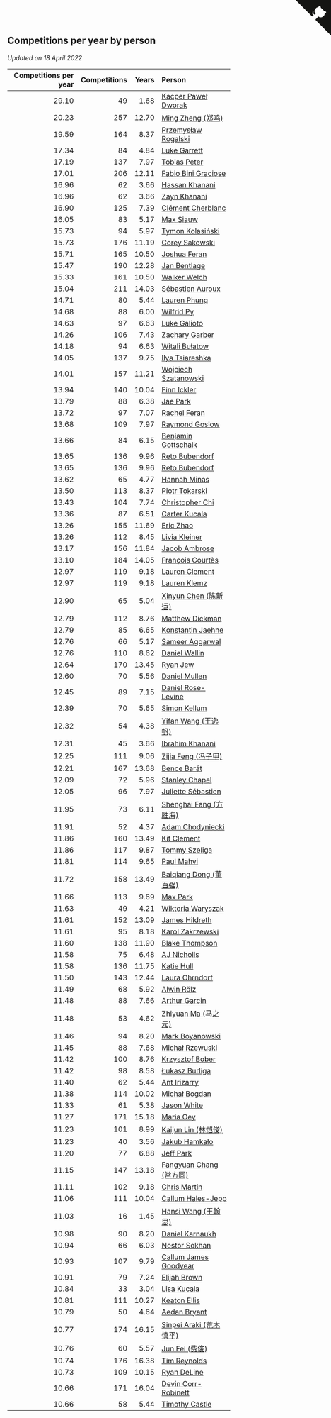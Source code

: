 ## Competitions per year by person

*Updated on 18 April 2022*

| Competitions per year | Competitions | Years | Person |
| ---: | ---: | ---: | :--- |
| 29.10 | 49 | 1.68 | [Kacper Paweł Dworak](https://www.worldcubeassociation.org/persons/2020DWOR01) |
| 20.23 | 257 | 12.70 | [Ming Zheng (郑鸣)](https://www.worldcubeassociation.org/persons/2009ZHEN11) |
| 19.59 | 164 | 8.37 | [Przemysław Rogalski](https://www.worldcubeassociation.org/persons/2013ROGA02) |
| 17.34 | 84 | 4.84 | [Luke Garrett](https://www.worldcubeassociation.org/persons/2017GARR05) |
| 17.19 | 137 | 7.97 | [Tobias Peter](https://www.worldcubeassociation.org/persons/2014PETE03) |
| 17.01 | 206 | 12.11 | [Fabio Bini Graciose](https://www.worldcubeassociation.org/persons/2010GRAC02) |
| 16.96 | 62 | 3.66 | [Hassan Khanani](https://www.worldcubeassociation.org/persons/2018KHAN26) |
| 16.96 | 62 | 3.66 | [Zayn Khanani](https://www.worldcubeassociation.org/persons/2018KHAN28) |
| 16.90 | 125 | 7.39 | [Clément Cherblanc](https://www.worldcubeassociation.org/persons/2014CHER05) |
| 16.05 | 83 | 5.17 | [Max Siauw](https://www.worldcubeassociation.org/persons/2017SIAU02) |
| 15.73 | 94 | 5.97 | [Tymon Kolasiński](https://www.worldcubeassociation.org/persons/2016KOLA02) |
| 15.73 | 176 | 11.19 | [Corey Sakowski](https://www.worldcubeassociation.org/persons/2011SAKO01) |
| 15.71 | 165 | 10.50 | [Joshua Feran](https://www.worldcubeassociation.org/persons/2011FERA01) |
| 15.47 | 190 | 12.28 | [Jan Bentlage](https://www.worldcubeassociation.org/persons/2010BENT01) |
| 15.33 | 161 | 10.50 | [Walker Welch](https://www.worldcubeassociation.org/persons/2011WELC01) |
| 15.04 | 211 | 14.03 | [Sébastien Auroux](https://www.worldcubeassociation.org/persons/2008AURO01) |
| 14.71 | 80 | 5.44 | [Lauren Phung](https://www.worldcubeassociation.org/persons/2016PHUN02) |
| 14.68 | 88 | 6.00 | [Wilfrid Py](https://www.worldcubeassociation.org/persons/2016PYWI01) |
| 14.63 | 97 | 6.63 | [Luke Galioto](https://www.worldcubeassociation.org/persons/2015GALI02) |
| 14.26 | 106 | 7.43 | [Zachary Garber](https://www.worldcubeassociation.org/persons/2014GARB01) |
| 14.18 | 94 | 6.63 | [Witali Bułatow](https://www.worldcubeassociation.org/persons/2015BUAT01) |
| 14.05 | 137 | 9.75 | [Ilya Tsiareshka](https://www.worldcubeassociation.org/persons/2012TERE01) |
| 14.01 | 157 | 11.21 | [Wojciech Szatanowski](https://www.worldcubeassociation.org/persons/2011SZAT01) |
| 13.94 | 140 | 10.04 | [Finn Ickler](https://www.worldcubeassociation.org/persons/2012ICKL01) |
| 13.79 | 88 | 6.38 | [Jae Park](https://www.worldcubeassociation.org/persons/2015PARK24) |
| 13.72 | 97 | 7.07 | [Rachel Feran](https://www.worldcubeassociation.org/persons/2015FERA01) |
| 13.68 | 109 | 7.97 | [Raymond Goslow](https://www.worldcubeassociation.org/persons/2014GOSL01) |
| 13.66 | 84 | 6.15 | [Benjamin Gottschalk](https://www.worldcubeassociation.org/persons/2016GOTT01) |
| 13.65 | 136 | 9.96 | [Reto Bubendorf](https://www.worldcubeassociation.org/persons/2012BUBE01) |
| 13.65 | 136 | 9.96 | [Reto Bubendorf](https://www.worldcubeassociation.org/persons/2012BUBE01) |
| 13.62 | 65 | 4.77 | [Hannah Minas](https://www.worldcubeassociation.org/persons/2017MINA04) |
| 13.50 | 113 | 8.37 | [Piotr Tokarski](https://www.worldcubeassociation.org/persons/2013TOKA01) |
| 13.43 | 104 | 7.74 | [Christopher Chi](https://www.worldcubeassociation.org/persons/2014CHIC01) |
| 13.36 | 87 | 6.51 | [Carter Kucala](https://www.worldcubeassociation.org/persons/2015KUCA01) |
| 13.26 | 155 | 11.69 | [Eric Zhao](https://www.worldcubeassociation.org/persons/2010ZHAO19) |
| 13.26 | 112 | 8.45 | [Livia Kleiner](https://www.worldcubeassociation.org/persons/2013KLEI03) |
| 13.17 | 156 | 11.84 | [Jacob Ambrose](https://www.worldcubeassociation.org/persons/2010AMBR01) |
| 13.10 | 184 | 14.05 | [François Courtès](https://www.worldcubeassociation.org/persons/2008COUR01) |
| 12.97 | 119 | 9.18 | [Lauren Clement](https://www.worldcubeassociation.org/persons/2013KLEM01) |
| 12.97 | 119 | 9.18 | [Lauren Klemz](https://www.worldcubeassociation.org/persons/2013KLEM01) |
| 12.90 | 65 | 5.04 | [Xinyun Chen (陈新运)](https://www.worldcubeassociation.org/persons/2017CHEN36) |
| 12.79 | 112 | 8.76 | [Matthew Dickman](https://www.worldcubeassociation.org/persons/2013DICK01) |
| 12.79 | 85 | 6.65 | [Konstantin Jaehne](https://www.worldcubeassociation.org/persons/2015JAEH01) |
| 12.76 | 66 | 5.17 | [Sameer Aggarwal](https://www.worldcubeassociation.org/persons/2017AGGA01) |
| 12.76 | 110 | 8.62 | [Daniel Wallin](https://www.worldcubeassociation.org/persons/2013WALL03) |
| 12.64 | 170 | 13.45 | [Ryan Jew](https://www.worldcubeassociation.org/persons/2008JEWR01) |
| 12.60 | 70 | 5.56 | [Daniel Mullen](https://www.worldcubeassociation.org/persons/2016MULL04) |
| 12.45 | 89 | 7.15 | [Daniel Rose-Levine](https://www.worldcubeassociation.org/persons/2015ROSE01) |
| 12.39 | 70 | 5.65 | [Simon Kellum](https://www.worldcubeassociation.org/persons/2016KELL12) |
| 12.32 | 54 | 4.38 | [Yifan Wang (王逸帆)](https://www.worldcubeassociation.org/persons/2017WANY29) |
| 12.31 | 45 | 3.66 | [Ibrahim Khanani](https://www.worldcubeassociation.org/persons/2018KHAN27) |
| 12.25 | 111 | 9.06 | [Zijia Feng (冯子甲)](https://www.worldcubeassociation.org/persons/2013FENG02) |
| 12.21 | 167 | 13.68 | [Bence Barát](https://www.worldcubeassociation.org/persons/2008BARA01) |
| 12.09 | 72 | 5.96 | [Stanley Chapel](https://www.worldcubeassociation.org/persons/2016CHAP04) |
| 12.05 | 96 | 7.97 | [Juliette Sébastien](https://www.worldcubeassociation.org/persons/2014SEBA01) |
| 11.95 | 73 | 6.11 | [Shenghai Fang (方胜海)](https://www.worldcubeassociation.org/persons/2016FANG01) |
| 11.91 | 52 | 4.37 | [Adam Chodyniecki](https://www.worldcubeassociation.org/persons/2017CHOD02) |
| 11.86 | 160 | 13.49 | [Kit Clement](https://www.worldcubeassociation.org/persons/2008CLEM01) |
| 11.86 | 117 | 9.87 | [Tommy Szeliga](https://www.worldcubeassociation.org/persons/2012SZEL01) |
| 11.81 | 114 | 9.65 | [Paul Mahvi](https://www.worldcubeassociation.org/persons/2012MAHV01) |
| 11.72 | 158 | 13.49 | [Baiqiang Dong (董百强)](https://www.worldcubeassociation.org/persons/2008DONG06) |
| 11.66 | 113 | 9.69 | [Max Park](https://www.worldcubeassociation.org/persons/2012PARK03) |
| 11.63 | 49 | 4.21 | [Wiktoria Waryszak](https://www.worldcubeassociation.org/persons/2018WARY01) |
| 11.61 | 152 | 13.09 | [James Hildreth](https://www.worldcubeassociation.org/persons/2009HILD01) |
| 11.61 | 95 | 8.18 | [Karol Zakrzewski](https://www.worldcubeassociation.org/persons/2014ZAKR01) |
| 11.60 | 138 | 11.90 | [Blake Thompson](https://www.worldcubeassociation.org/persons/2010THOM03) |
| 11.58 | 75 | 6.48 | [AJ Nicholls](https://www.worldcubeassociation.org/persons/2015NICH04) |
| 11.58 | 136 | 11.75 | [Katie Hull](https://www.worldcubeassociation.org/persons/2010HULL01) |
| 11.50 | 143 | 12.44 | [Laura Ohrndorf](https://www.worldcubeassociation.org/persons/2009OHRN01) |
| 11.49 | 68 | 5.92 | [Alwin Rölz](https://www.worldcubeassociation.org/persons/2016ROLZ01) |
| 11.48 | 88 | 7.66 | [Arthur Garcin](https://www.worldcubeassociation.org/persons/2014GARC27) |
| 11.48 | 53 | 4.62 | [Zhiyuan Ma (马之元)](https://www.worldcubeassociation.org/persons/2017MAZH04) |
| 11.46 | 94 | 8.20 | [Mark Boyanowski](https://www.worldcubeassociation.org/persons/2014BOYA01) |
| 11.45 | 88 | 7.68 | [Michał Rzewuski](https://www.worldcubeassociation.org/persons/2014RZEW01) |
| 11.42 | 100 | 8.76 | [Krzysztof Bober](https://www.worldcubeassociation.org/persons/2013BOBE01) |
| 11.42 | 98 | 8.58 | [Łukasz Burliga](https://www.worldcubeassociation.org/persons/2013BURL01) |
| 11.40 | 62 | 5.44 | [Ant Irizarry](https://www.worldcubeassociation.org/persons/2016IRIZ02) |
| 11.38 | 114 | 10.02 | [Michał Bogdan](https://www.worldcubeassociation.org/persons/2012BOGD01) |
| 11.33 | 61 | 5.38 | [Jason White](https://www.worldcubeassociation.org/persons/2016WHIT16) |
| 11.27 | 171 | 15.18 | [Maria Oey](https://www.worldcubeassociation.org/persons/2007OEYM01) |
| 11.23 | 101 | 8.99 | [Kaijun Lin (林恺俊)](https://www.worldcubeassociation.org/persons/2013LINK01) |
| 11.23 | 40 | 3.56 | [Jakub Hamkało](https://www.worldcubeassociation.org/persons/2018HAMK01) |
| 11.20 | 77 | 6.88 | [Jeff Park](https://www.worldcubeassociation.org/persons/2015PARK08) |
| 11.15 | 147 | 13.18 | [Fangyuan Chang (常方圆)](https://www.worldcubeassociation.org/persons/2009CHAN04) |
| 11.11 | 102 | 9.18 | [Chris Martin](https://www.worldcubeassociation.org/persons/2013MART03) |
| 11.06 | 111 | 10.04 | [Callum Hales-Jepp](https://www.worldcubeassociation.org/persons/2012HALE01) |
| 11.03 | 16 | 1.45 | [Hansi Wang (王翰思)](https://www.worldcubeassociation.org/persons/2020WANG19) |
| 10.98 | 90 | 8.20 | [Daniel Karnaukh](https://www.worldcubeassociation.org/persons/2014KARN02) |
| 10.94 | 66 | 6.03 | [Nestor Sokhan](https://www.worldcubeassociation.org/persons/2016SOKH01) |
| 10.93 | 107 | 9.79 | [Callum James Goodyear](https://www.worldcubeassociation.org/persons/2012GOOD02) |
| 10.91 | 79 | 7.24 | [Elijah Brown](https://www.worldcubeassociation.org/persons/2015BROW03) |
| 10.84 | 33 | 3.04 | [Lisa Kucala](https://www.worldcubeassociation.org/persons/2019KUCA01) |
| 10.81 | 111 | 10.27 | [Keaton Ellis](https://www.worldcubeassociation.org/persons/2012ELLI01) |
| 10.79 | 50 | 4.64 | [Aedan Bryant](https://www.worldcubeassociation.org/persons/2017BRYA06) |
| 10.77 | 174 | 16.15 | [Sinpei Araki (荒木慎平)](https://www.worldcubeassociation.org/persons/2006ARAK01) |
| 10.76 | 60 | 5.57 | [Jun Fei (费俊)](https://www.worldcubeassociation.org/persons/2016FEIJ02) |
| 10.74 | 176 | 16.38 | [Tim Reynolds](https://www.worldcubeassociation.org/persons/2005REYN01) |
| 10.73 | 109 | 10.15 | [Ryan DeLine](https://www.worldcubeassociation.org/persons/2012DELI01) |
| 10.66 | 171 | 16.04 | [Devin Corr-Robinett](https://www.worldcubeassociation.org/persons/2006CORR01) |
| 10.66 | 58 | 5.44 | [Timothy Castle](https://www.worldcubeassociation.org/persons/2016CAST48) |


<a href="https://github.com/jonatanklosko/wca_statistics" class="github-corner" aria-label="View source on Github"><svg width="80" height="80" viewBox="0 0 250 250" style="fill:#151513; color:#fff; position: absolute; top: 0; border: 0; right: 0;" aria-hidden="true"><path d="M0,0 L115,115 L130,115 L142,142 L250,250 L250,0 Z"></path><path d="M128.3,109.0 C113.8,99.7 119.0,89.6 119.0,89.6 C122.0,82.7 120.5,78.6 120.5,78.6 C119.2,72.0 123.4,76.3 123.4,76.3 C127.3,80.9 125.5,87.3 125.5,87.3 C122.9,97.6 130.6,101.9 134.4,103.2" fill="currentColor" style="transform-origin: 130px 106px;" class="octo-arm"></path><path d="M115.0,115.0 C114.9,115.1 118.7,116.5 119.8,115.4 L133.7,101.6 C136.9,99.2 139.9,98.4 142.2,98.6 C133.8,88.0 127.5,74.4 143.8,58.0 C148.5,53.4 154.0,51.2 159.7,51.0 C160.3,49.4 163.2,43.6 171.4,40.1 C171.4,40.1 176.1,42.5 178.8,56.2 C183.1,58.6 187.2,61.8 190.9,65.4 C194.5,69.0 197.7,73.2 200.1,77.6 C213.8,80.2 216.3,84.9 216.3,84.9 C212.7,93.1 206.9,96.0 205.4,96.6 C205.1,102.4 203.0,107.8 198.3,112.5 C181.9,128.9 168.3,122.5 157.7,114.1 C157.9,116.9 156.7,120.9 152.7,124.9 L141.0,136.5 C139.8,137.7 141.6,141.9 141.8,141.8 Z" fill="currentColor" class="octo-body"></path></svg></a><style>.github-corner:hover .octo-arm{animation:octocat-wave 560ms ease-in-out}@keyframes octocat-wave{0%,100%{transform:rotate(0)}20%,60%{transform:rotate(-25deg)}40%,80%{transform:rotate(10deg)}}@media (max-width:500px){.github-corner:hover .octo-arm{animation:none}.github-corner .octo-arm{animation:octocat-wave 560ms ease-in-out}}</style>
